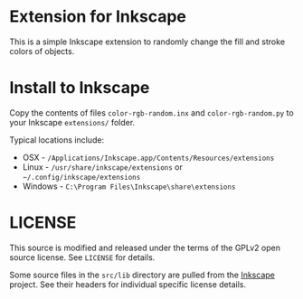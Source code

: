 Extension for Inkscape
======================

This is a simple Inkscape extension to randomly change the fill and stroke colors of objects.

Install to Inkscape
===================

Copy the contents of files `color-rgb-random.inx` and `color-rgb-random.py` to your Inkscape `extensions/` folder.

Typical locations include:

* OSX - `/Applications/Inkscape.app/Contents/Resources/extensions`
* Linux - `/usr/share/inkscape/extensions` or `~/.config/inkscape/extensions`
* Windows - `C:\Program Files\Inkscape\share\extensions`

LICENSE
=======

This source is modified and released under the terms of the GPLv2 open source license. See `LICENSE` for details. 

Some source files in the `src/lib` directory are pulled from the [Inkscape](http://www.inkscape.org/) project. See their headers for individual specific license details.
